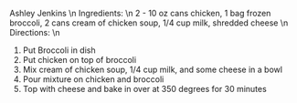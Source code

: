Ashley Jenkins
\n
Ingredients:
\n
2 - 10 oz cans chicken, 1 bag frozen broccoli, 2 cans cream of chicken soup, 1/4 cup milk, shredded cheese
\n
Directions:
\n
1) Put Broccoli in dish
2) Put chicken on top of broccoli
3) Mix cream of chicken soup, 1/4 cup milk, and some cheese in a bowl
4) Pour mixture on chicken and broccoli
5) Top with cheese and bake in over at 350 degrees for 30 minutes
